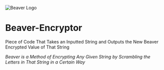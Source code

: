 ![Beaver Logo](http://www.clker.com/cliparts/f/b/5/1/13201710641654896722Cartoon%20Beaver.svg.hi.png)
# Beaver-Encryptor
Piece of Code That Takes an Inputted String and Outputs the New Beaver Encrypted Value of That String  
  
*Beaver is a Method of Encrypting Any Given String by Scrambling the Letters in That String in a Certain Way*  
